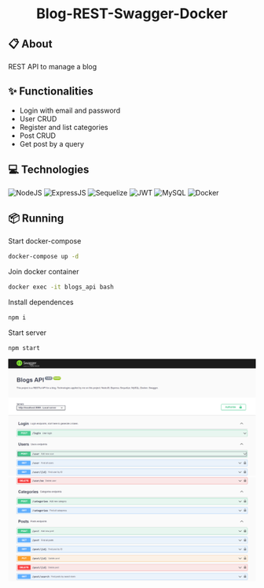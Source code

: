 <h1 align="center" height="700">
  Blog-REST-Swagger-Docker
</h1>

## 📋 About
REST API to manage a blog

## ✨ Functionalities 
- Login with email and password
- User CRUD
- Register and list categories
- Post CRUD
- Get post by a query

## 💻 Technologies
![NodeJS](https://img.shields.io/badge/Node.js-43853D?style=for-the-badge&logo=node.js&logoColor=white)
![ExpressJS](https://img.shields.io/badge/Express.js-black?style=for-the-badge&logo=express)
![Sequelize](https://img.shields.io/badge/Sequelize-0C3E6F?style=for-the-badge&logo=sequelize)
![JWT](https://img.shields.io/badge/JWT-fb015b?style=for-the-badge&logo=JSONWebTokens)
![MySQL](https://img.shields.io/badge/MySQL-1C1C1C?style=for-the-badge&logo=mysql)
![Docker](https://img.shields.io/badge/docker%20-%230db7ed.svg?&style=for-the-badge&logo=docker&logoColor=white)


## 📦 Running
Start docker-compose
```bash
docker-compose up -d
```
Join docker container
```bash
docker exec -it blogs_api bash
```
Install dependences
```bash
npm i
```
Start server
```bash
npm start
```

![Swagger-1](./swagger-api-1.png)
![Swagger-2](./swagger-api-2.png)

